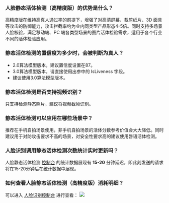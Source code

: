 ### 人脸静态活体检测（高精度版）的优势是什么？
高精度版在维持高真人通过率的前提下，增强了对高清屏幕、裁剪纸片、3D 面具等攻击的防御能力，攻击拦截率约为业内同类型产品形态4-5倍。同时支持多场景人脸核验，满足移动端、PC 端各类型场景的图片活体检验需求，适用于各个行业不同的活体检验应用。

### 静态活体检测的置信度为多少时，会被判断为真人？
- 2.0算法模型版本，建议置信度设置在87。
- 3.0算法模型版本，请直接使用出参中的 IsLiveness 字段。
- 建议使用3.0算法模型版本。

### 静态活体检测是否支持视频识别？
只支持检测静态照片，建议将视频截帧识别。
    

### 静态活体检测可以应用在哪些场景中？
推荐在手机自拍场景使用，非手机自拍场景的活体分数参考价值会大大降低。同时建议用于对防攻击要求不高的场景，对安全性要求高的建议使用唇语活体检测。


### 人脸识别调用静态活体检测次数统计实时更新吗？
人脸静态活体检测 [控制台](https://console.cloud.tencent.com/aiface/detect-live-face/stat) 的统计数据展现有 **15-20** 分钟延迟，即此刻发送的请求将在15-20分钟后在统计数据中展现。

### 如何查看人脸静态活体检测（高精度版）消耗明细？
可以进入 [人脸识别控制台](https://console.cloud.tencent.com/aiface/detect-live-face-accurate/stat) 进行查看：
![](https://qcloudimg.tencent-cloud.cn/raw/48aeed5df30cf6c1d72f8d612d2d111e.png)
